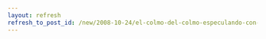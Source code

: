 ```yaml
---
layout: refresh
refresh_to_post_id: /new/2008-10-24/el-colmo-del-colmo-especulando-con-el-contenido-libre.html
---
```

